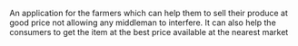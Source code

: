 An application for the farmers which can help them to sell their produce at good price not allowing any middleman to interfere. It can also help the consumers to get the item at the best price available at the nearest market
